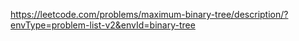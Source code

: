 https://leetcode.com/problems/maximum-binary-tree/description/?envType=problem-list-v2&envId=binary-tree